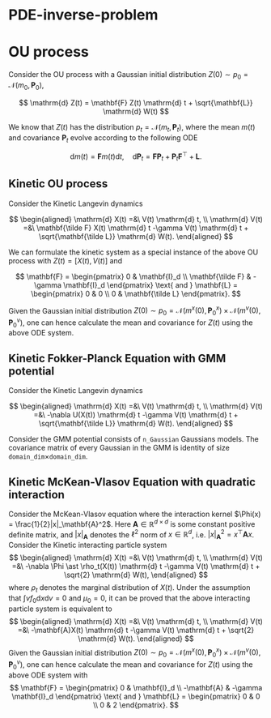 # PDE-inverse-problem

# OU process
Consider the OU process with a Gaussian initial distribution $Z(0) \sim p_0 = \mathcal{N}(m_0, \mathbf{P}_0)$,

$$
\mathrm{d} Z(t) = \mathbf{F} Z(t) \mathrm{d} t + \sqrt{\mathbf{L}} \mathrm{d} W(t)
$$

We know that $Z(t)$ has the distribution $p_t = \mathcal{N}(m_t, \mathbf{P}_t)$, where the mean $m(t)$ and covariance $\mathbf{P}_t$ evolve according to the following ODE

$$
\mathrm{d} m(t) = \mathbf{F} m(t) \mathrm{d} t, \quad \mathrm{d} \mathbf{P}_t = \mathbf{F} \mathbf{P}_t + \mathbf{P}_t\mathbf{F}^\top + \mathbf{L}.
$$

## Kinetic OU process
Consider the Kinetic Langevin dynamics

$$
\begin{aligned}
\mathrm{d} X(t) =&\ V(t) \mathrm{d} t, \\
\mathrm{d} V(t) =&\ \mathbf{\tilde  F} X(t) \mathrm{d} t -\gamma V(t) \mathrm{d} t + \sqrt{\mathbf{\tilde L}} \mathrm{d} W(t).
\end{aligned}
$$

We can formulate the kinetic system as a special instance of the above OU process with $Z(t) = [X(t), V(t)]$ and

$$
\mathbf{F} = \begin{pmatrix}
0 & \mathbf{I}_d \\
\mathbf{\tilde  F} & -\gamma \mathbf{I}_d
\end{pmatrix} \text{ and } 
\mathbf{L} = \begin{pmatrix}
0 & 0 \\
0 & \mathbf{\tilde L}
\end{pmatrix}.
$$

Given the Gaussian initial distribution $Z(0)\sim p_0 = \mathcal{N}(m^x(0), \mathbf{P}^x_0) \times \mathcal{N}(m^v(0), \mathbf{P}^v_0)$, one can hence calculate the mean and covariance for $Z(t)$ using the above ODE system.

## Kinetic Fokker-Planck Equation with GMM potential
Consider the Kinetic Langevin dynamics

$$
\begin{aligned}
\mathrm{d} X(t) =&\ V(t) \mathrm{d} t, \\
\mathrm{d} V(t) =&\ -\nabla U(X(t)) \mathrm{d} t -\gamma V(t) \mathrm{d} t + \sqrt{\mathbf{\tilde L}} \mathrm{d} W(t).
\end{aligned}
$$

Consider the GMM potential consists of `n_Gaussian` Gaussians models. 
The covariance matrix of every Gaussian in the GMM is identity of size `domain_dim`$\times$`domain_dim`. 

## Kinetic McKean-Vlasov Equation with quadratic interaction
Consider the McKean-Vlasov equation where the interaction kernel $\Phi(x) = \frac{1}{2}|x|_\mathbf{A}^2$. Here $\mathbf{A}\in\mathbb{R}^{d\times d}$ is some constant positive definite matrix, and $|x|_\mathbf{A}$ denotes the $\ell^2$ norm of $x\in\mathbb{R}^d$, i.e. $|x|^2_\mathbf{A} = x^\top \mathbf{A} x$.
Consider the Kinetic interacting particle system
$$
\begin{aligned}
\mathrm{d} X(t) =&\ V(t) \mathrm{d} t, \\
\mathrm{d} V(t) =&\ -\nabla \Phi \ast \rho_t(X(t)) \mathrm{d} t -\gamma V(t) \mathrm{d} t + \sqrt{2} \mathrm{d} W(t),
\end{aligned}
$$
where $\rho_t$ denotes the marginal distribution of $X(t)$.
Under the assumption that $\int v f_0 \mathrm{d} x \mathrm{d} v = 0$ and $\mu_0 = 0$, it can be proved that the above interacting particle system is equivalent to 
$$
\begin{aligned}
\mathrm{d} X(t) =&\ V(t) \mathrm{d} t, \\
\mathrm{d} V(t) =&\ -\mathbf{A}X(t) \mathrm{d} t -\gamma V(t) \mathrm{d} t + \sqrt{2} \mathrm{d} W(t).
\end{aligned}
$$
Given the Gaussian initial distribution $Z(0)\sim p_0 = \mathcal{N}(m^x(0), \mathbf{P}^x_0) \times \mathcal{N}(m^v(0), \mathbf{P}^v_0)$, one can hence calculate the mean and covariance for $Z(t)$ using the above ODE system with
$$
\mathbf{F} = \begin{pmatrix}
0 & \mathbf{I}_d \\
-\mathbf{A} & -\gamma \mathbf{I}_d
\end{pmatrix} \text{ and } 
\mathbf{L} = \begin{pmatrix}
0 & 0 \\
0 & 2
\end{pmatrix}.
$$